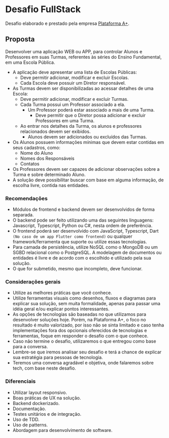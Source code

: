 # Desafio FullStack

Desafio elaborado e prestado pela empresa [Plataforma A+](https://www.plataformaamais.com.br/).

## Proposta

Desenvolver uma aplicação WEB ou APP, para controlar Alunos e Professores em suas Turmas, referentes às séries do Ensino Fundamental, em uma Escola Pública.

- A aplicação deve apresentar uma lista de Escolas Públicas:
  - Deve permitir adicionar, modificar e excluir Escolas.
  - Cada Escola deve possuir um Diretor responsável.
- As Turmas devem ser disponibilizadas ao acessar detalhes de uma Escola:
  - Deve permitir adicionar, modificar e excluir Turmas.
  - Cada Turma possui um Professor associado a ela.
    - Um Professor poderá estar associado a mais de uma Turma.
      - Deve permitir que o Diretor possa adicionar e excluir Professores em uma Turma.
  - Ao entrar nos detalhes da Turma, os alunos e professores relacionados devem ser exibidos.
    - Alunos devem ser adicionados ou excluídos das Turmas.
- Os Alunos possuem informações mínimas que devem estar contidas em seus cadastros, como:
  - Nome do Aluno
  - Nomes dos Responsáveis
  - Contatos
- Os Professores devem ser capazes de adicionar observações sobre a Turma e sobre determinado Aluno.
- A solução deve possibilitar buscar com base em alguma informação, de escolha livre, contida nas entidades.

### Recomendações

- Módulos de frontend e backend devem ser desenvolvidos de forma separada.
- O backend pode ser feito utilizando uma das seguintes linguagens: Javascript, Typescript, Python ou C#, nesta ordem de preferência.
- O frontend poderá ser desenvolvido com JavaScript, Typescript, Dart `(No caso de um app Flutter como frontend)` ou qualquer framework/ferramenta que suporte ou utilize essas tecnologias.
- Para camada de persistência, utilize NoSQL como o MongoDB ou um SGBD relacional como o PostgreSQL. A modelagem de documentos ou entidades é livre e de acordo com o escolhido e utilizado pela sua solução.
- O que for submetido, mesmo que incompleto, deve funcionar.

### Considerações gerais

- Utilize as melhores práticas que você conhece.
- Utilize ferramentas visuais como desenhos, fluxos e diagramas para explicar sua solução, sem muita formalidade, apenas para passar uma idéia geral e/ou explicar pontos interessantes.
- As opções de tecnologias são baseadas no que utilizamos para desenvolver soluções hoje. Porém, na Plataforma A+, o foco no resultado é muito valorizado, por isso não se sinta limitado e caso tenha implementações fora dos opcionais oferecidos de tecnologias e ferramentas, foque em responder o desafio com o que conhece.
- Caso não termine o desafio, utilizaremos o que entregou como base para a conversa.
- Lembre-se que iremos analisar seu desafio e terá a chance de explicar sua estratégia para pessoas de tecnologia.
- Teremos uma conversa agradável e objetiva, onde falaremos sobre tech, com base neste desafio.

### Diferenciais

- Utilizar layout responsivo.
- Boas práticas de UX na solução.
- Backend dockerizado.
- Documentação.
- Testes unitários e de integração.
- Uso de TDD.
- Uso de patterns.
- Abordagem para desenvolvimento de software.

